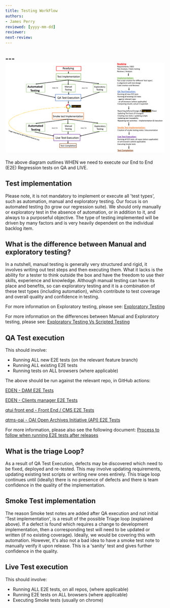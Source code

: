 ```yaml
---
title: Testing WorkFlow
authors: 
- James Perry
reviewed: [yyyy-mm-dd]
reviewer:
next-review:
---
```


--- ![Test Work Flow Diagram](BLI_Test_Workflow.png)
---

The above diagram outlines WHEN we need to execute our End to End (E2E) Regression tests on QA and LIVE. 

## Test implementation

Please note, it is not mandatory to implement or execute all 'test types', such as automation, manual and exploratory testing. Our focus is on automated testing (to grow our regression suite). We should only manually or exploratory test in the absence of automation, or in addition to it, and always to a purposeful objective. The type of testing implemented will be driven by many factors and is very heavily dependent on the individual backlog item. 

## What is the difference between Manual and exploratory testing?
In a nutshell, manual testing is generally very structured and rigid, it involves writing out test steps and then executing them. What it lacks is the ability for a tester to think outside the box and have the freedom to use their skills, experience and knowledge. Although manual testing can have its place and benefits, so can exploratory testing and it is a combination of these test types (including automation), which contribute to test coverage and overall quality and confidence in testing. 

For more information on Exploratory testing, please see: [Exploratory Testing](Test-Engineering\Exploratory-Testing.md) 

For more information on the differences between Manual and Exploratory testing, please see: [Exploratory Testing Vs Scripted Testing](https://www.softwaretestinghelp.com/exploratory-testing-vs-scripted-testing/) 


## QA Test execution

This should involve:
- Running ALL new E2E tests (on the relevant feature branch)
- Running ALL existing E2E tests 
- Running tests on ALL browsers (where applicable) 

The above should be run against the relevant repo, in GitHub actions:

[EDEN - DAM E2E Tests](https://github.com/amdigital-co-uk/eden/actions/workflows/dam-e2e-tests.yml)

[EDEN - Clients manager E2E Tests](https://github.com/amdigital-co-uk/eden/actions/workflows/clients-e2e-tests.yml)

[qtui front end - Front End / CMS E2E Tests](https://github.com/amdigital-co-uk/qtui-front-end/actions/workflows/e2e-tests.yml)

[qtms-oai - OAI Open Archives Initiative (API) E2E Tests](https://github.com/amdigital-co-uk/qtms-oai/actions)

For more information, please also see the following document: [Process to follow when running E2E tests after releases](https://adammatthewdigital.sharepoint.com/:w:/s/Quartex/EQ9WdpmT6N5Om-iRay91EbIBXDjWW88nFHGPTX-ugRSAkw?e=NGIqpj)


## What is the triage Loop?

As a result of QA Test Execution, defects may be discovered which need to be fixed, deployed and re-tested. This may involve updating requirements, updating existing test scripts or writing new ones entirely. This triage loop continues until (ideally) there is no presence of defects and there is team confidence in the quality of the implementation. 

## Smoke Test implementation

The reason Smoke test notes are added after QA execution and not initial 'Test implementation', is a result of the possible Triage loop (explained above). If a defect is found which requires a change to development implementation, then a corresponding test will need to be updated or written (if no existing coverage). Ideally, we would be covering this with automation. However, it's also not a bad idea to have a smoke test note to manually verify it upon release. This is a 'sanity' test and gives further confidence in the quality. 

## Live Test execution

This should involve:

- Running ALL E2E tests, on all repos, (where applicable)
- Running E2E tests on ALL browsers (where applicable)
- Executing Smoke tests (usually on chrome)

